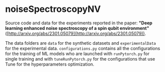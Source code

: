 # noiseSpectroscopyNV
Source code and data for the experiments reported in the paper: **"Deep learning enhanced noise spectroscopy of a spin qubit environment"** ([http://arxiv.org/abs/2301.05079](http://arxiv.org/abs/2301.05079)).

The data folders are `data` for the synthetic datasets and `experimentalData` for the experimental data. `configurations.py` contains all the configurations for the training of ML models who are launched with `runPytorch.py` for single training and with `tuneRunPytorch.py` for the configurations that use Tune for the hyperparameters optimization.
